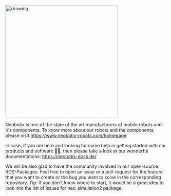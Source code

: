 [<img src="https://user-images.githubusercontent.com/20242192/168802475-028f247e-1f31-44bc-b811-a0488ccde758.png" alt="drawing" width="350"/>](https://www.neobotix-robots.com/homepage)

Neobotix is one of the state of the art manufacturers of mobile robots and it's components. To know more about our robots and the components, please visit https://www.neobotix-robots.com/homepage 

In case, if you are here and looking for some help in getting started with our products and software 👩‍💻, then please take a look at our wonderful documentations: https://neobotix-docs.de/

We will be also glad to have the community involved in our open-source ROS-Packages. Feel free to open an issue or a pull-request for the feature that you want to create or the bug you want to solve in the corresponding repository. Tip: If you don't know where to start, it would be a great idea to look into the list of issues for neo_simulation2 package. 


<!--

**Here are some ideas to get you started:**

🙋‍♀️ A short introduction - what is your organization all about?
🌈 Contribution guidelines - how can the community get involved?
👩‍💻 Useful resources - where can the community find your docs? Is there anything else the community should know?
🍿 Fun facts - what does your team eat for breakfast?
🧙 Remember, you can do mighty things with the power of [Markdown](https://docs.github.com/github/writing-on-github/getting-started-with-writing-and-formatting-on-github/basic-writing-and-formatting-syntax)
-->
